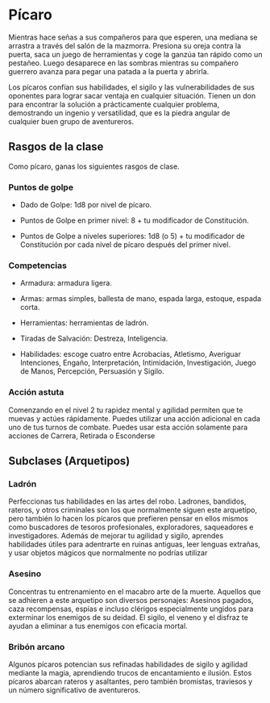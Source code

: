 # Pícaro

Mientras hace señas a sus compañeros para que esperen, una
mediana se arrastra a través del salón de la mazmorra. Presiona su oreja contra la puerta, saca un juego de herramientas y coge la ganzúa tan rápido como un pestañeo. Luego desaparece en las sombras mientras su compañero guerrero
avanza para pegar una patada a la puerta y abrirla.

Los pícaros confían sus habilidades, el sigilo y las vulnerabilidades de sus oponentes para lograr sacar ventaja en
cualquier situación. Tienen un don para encontrar la solución
a prácticamente cualquier problema, demostrando un ingenio y versatilidad, que es la piedra angular de cualquier buen
grupo de aventureros.

## Rasgos de la clase
Como pícaro, ganas los siguientes rasgos de clase.
### Puntos de golpe

- Dado de Golpe: 1d8 por nivel de pícaro.

- Puntos de Golpe en primer nivel: 8 + tu modificador de
Constitución.

- Puntos de Golpe a niveles superiores: 1d8 (o 5) + tu modificador de Constitución por cada nivel de pícaro después del
primer nivel.
### Competencias

- Armadura: armadura ligera.

- Armas: armas simples, ballesta de mano, espada larga, estoque, espada corta.

- Herramientas: herramientas de ladrón.

- Tiradas de Salvación: Destreza, Inteligencia.

- Habilidades: escoge cuatro entre Acrobacias, Atletismo, Averiguar Intenciones, Engaño, Interpretación, Intimidación, Investigación, Juego de Manos, Percepción, Persuasión y Sigilo.

### Acción astuta
Comenzando en el nivel 2 tu rapidez mental y agilidad permiten que te muevas y actúes rápidamente. Puedes utilizar una
acción adicional en cada uno de tus turnos de combate. Puedes usar esta acción solamente para acciones de Carrera, Retirada o Esconderse

## Subclases (Arquetipos)

### Ladrón
Perfeccionas tus habilidades en las artes del robo. Ladrones,
bandidos, rateros, y otros criminales son los que normalmente siguen este arquetipo, pero también lo hacen los pícaros que prefieren pensar en ellos mismos como buscadores
de tesoros profesionales, exploradores, saqueadores e investigadores. Además de mejorar tu agilidad y sigilo, aprendes
habilidades útiles para adentrarte en ruinas antiguas, leer
lenguas extrañas, y usar objetos mágicos que normalmente
no podrías utilizar

### Asesino
Concentras tu entrenamiento en el macabro arte de la
muerte. Aquellos que se adhieren a este arquetipo son diversos personajes: Asesinos pagados, caza recompensas, espías
e incluso clérigos especialmente ungidos para exterminar los
enemigos de su deidad. El sigilo, el veneno y el disfraz te ayudan a eliminar a tus enemigos con eficacia mortal.

### Bribón arcano
Algunos pícaros potencian sus refinadas habilidades de sigilo
y agilidad mediante la magia, aprendiendo trucos de encantamiento e ilusión. Estos pícaros abarcan rateros y asaltantes,
pero también bromistas, traviesos y un número significativo
de aventureros.
